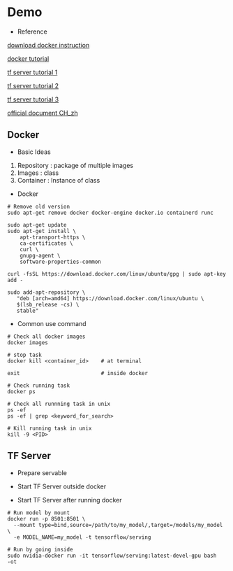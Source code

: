 # Demo 

* Reference 

[download docker instruction](https://docs.docker.com/install/linux/docker-ce/ubuntu/)

[docker tutorial](https://yeasy.gitbooks.io/docker_practice/image/pull.html)

[tf server tutorial 1](https://zhuanlan.zhihu.com/p/52096200)

[tf server tutorial 2](https://zhuanlan.zhihu.com/p/96917543)

[tf server tutorial 3](https://zhuanlan.zhihu.com/p/64413178)

[official document CH_zh](https://bookdown.org/leovan/TensorFlow-Learning-Notes/4-5-deploy-tensorflow-serving.html#serving-a-tensorflow-model--tensorflow-)



## Docker

* Basic Ideas 

1. Repository : package of multiple images
2. Images : class 
3. Container : Instance of class 



* Docker 

```shell
# Remove old version 
sudo apt-get remove docker docker-engine docker.io containerd runc
 
sudo apt-get update
sudo apt-get install \
    apt-transport-https \
    ca-certificates \
    curl \
    gnupg-agent \
    software-properties-common
    
curl -fsSL https://download.docker.com/linux/ubuntu/gpg | sudo apt-key add -

sudo add-apt-repository \
   "deb [arch=amd64] https://download.docker.com/linux/ubuntu \
   $(lsb_release -cs) \
   stable"
```



* Common use command 

```shell
# Check all docker images 
docker images 

# stop task 
docker kill <container_id>    # at terminal 

exit                          # inside docker 

# Check running task 
docker ps 

# Check all runnning task in unix 
ps -ef
ps -ef | grep <keyword_for_search>

# Kill running task in unix 
kill -9 <PID>
```



## TF Server 

* Prepare servable 





* Start TF Server outside docker 







* Start TF Server after running docker 




```shell
# Run model by mount 
docker run -p 8501:8501 \
  --mount type=bind,source=/path/to/my_model/,target=/models/my_model \
  -e MODEL_NAME=my_model -t tensorflow/serving 

# Run by going inside 
sudo nvidia-docker run -it tensorflow/serving:latest-devel-gpu bash
-ot 
```





